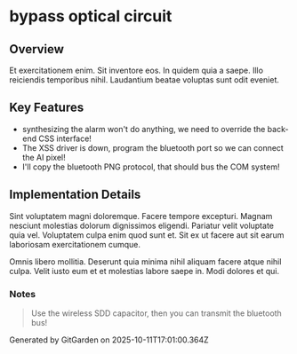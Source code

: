 # bypass optical circuit

## Overview
Et exercitationem enim. Sit inventore eos. In quidem quia a saepe. Illo reiciendis temporibus nihil. Laudantium beatae voluptas sunt odit eveniet.

## Key Features
- synthesizing the alarm won't do anything, we need to override the back-end CSS interface!
- The XSS driver is down, program the bluetooth port so we can connect the AI pixel!
- I'll copy the bluetooth PNG protocol, that should bus the COM system!

## Implementation Details
Sint voluptatem magni doloremque. Facere tempore excepturi. Magnam nesciunt molestias dolorum dignissimos eligendi. Pariatur velit voluptate quia vel. Voluptatem culpa enim quod sunt et. Sit ex ut facere aut sit earum laboriosam exercitationem cumque.
 Omnis libero mollitia. Deserunt quia minima nihil aliquam facere atque nihil culpa. Velit iusto eum et et molestias labore saepe in. Modi dolores et qui.

### Notes
> Use the wireless SDD capacitor, then you can transmit the bluetooth bus!

Generated by GitGarden on 2025-10-11T17:01:00.364Z